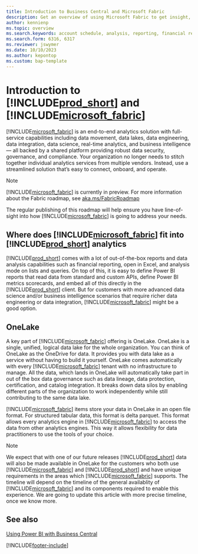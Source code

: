 ```yaml
---
title: Introduction to Business Central and Microsoft Fabric
description: Get an overview of using Microsoft Fabric to get insight, business intelligence, and KPIs from your Business Central data.
author: kennienp
ms.topic: overview
ms.search.keywords: account schedule, analysis, reporting, financial report, business intelligence, KPI
ms.search.form: 6316, 6317
ms.reviewer: jswymer
ms.date: 10/10/2023
ms.author: kepontop
ms.custom: bap-template
---
```

# Introduction to [!INCLUDE[prod_short](includes/prod_short.md)] and [!INCLUDE[microsoft_fabric](includes/microsoft_fabric.md)]

[!INCLUDE[microsoft_fabric](includes/microsoft_fabric.md)] is an end-to-end analytics solution with full-service capabilities including data movement, data lakes, data engineering, data integration, data science, real-time analytics, and business intelligence — all backed by a shared platform providing robust data security, governance, and compliance. Your organization no longer needs to stitch together individual analytics services from multiple vendors. Instead, use a streamlined solution that’s easy to connect, onboard, and operate.

> [!NOTE]
> [!INCLUDE[microsoft_fabric](includes/microsoft_fabric.md)] is currently in preview. For more information about the Fabric roadmap, see [aka.ms/FabricRoadmap](https://aka.ms/FabricRoadmap)
> 
> The regular publishing of this roadmap will help ensure you have line-of-sight into how [!INCLUDE[microsoft_fabric](includes/microsoft_fabric.md)] is going to address your needs.

## Where does [!INCLUDE[microsoft_fabric](includes/microsoft_fabric.md)] fit into [!INCLUDE[prod_short](includes/prod_short.md)] analytics

[!INCLUDE[prod_short](includes/prod_short.md)] comes with a lot of out-of-the-box reports and data analysis capabilities such as financial reporting, open in Excel, and analysis mode on lists and queries. On top of this, it is easy to define  Power BI reports that read data from standard and custom APIs, define Power BI metrics scorecards, and embed all of this directly in the [!INCLUDE[prod_short](includes/prod_short.md)] client. But for customers with more advanced data science and/or business intelligence scenarios that require richer data engineering or data integration, [!INCLUDE[microsoft_fabric](includes/microsoft_fabric.md)] might be a good option. 

## OneLake
A key part of [!INCLUDE[microsoft_fabric](includes/microsoft_fabric.md)] offering is OneLake. OneLake is a single, unified, logical data lake for the whole organization. You can think of OneLake as the OneDrive for data. It provides you with data lake as a service without having to build it yourself. OneLake comes automatically with every [!INCLUDE[microsoft_fabric](includes/microsoft_fabric.md)] tenant with no infrastructure to manage. All the data, which lands in OneLake will automatically take part in out of the box data governance such as data lineage, data protection, certification, and catalog integration. It breaks down data silos by enabling different parts of the organization to work independently while still contributing to the same data lake.

[!INCLUDE[microsoft_fabric](includes/microsoft_fabric.md)] items store your data in OneLake in an open file format. For structured tabular data, this format is delta parquet. This format allows every analytics engine in [!INCLUDE[microsoft_fabric](includes/microsoft_fabric.md)] to access the data from other analytics engines. This way it allows flexibility for data practitioners to use the tools of your choice.

> [!NOTE]
> We expect that with one of our future releases [!INCLUDE[prod_short](includes/prod_short.md)] data will also be made available in OneLake for the customers who both use [!INCLUDE[microsoft_fabric](includes/microsoft_fabric.md)] and [!INCLUDE[prod_short](includes/prod_short.md)] and have unique requirements in the areas which [!INCLUDE[microsoft_fabric](includes/microsoft_fabric.md)] supports. The timeline will depend on the timeline of the general availablity of [!INCLUDE[microsoft_fabric](includes/microsoft_fabric.md)] and its components required to enable this experience. We are going to update this article with more precise timeline, once we know more.

## See also
[Using Power BI with Business Central](admin-powerbi.md)   

[!INCLUDE[footer-include](includes/footer-banner.md)]

